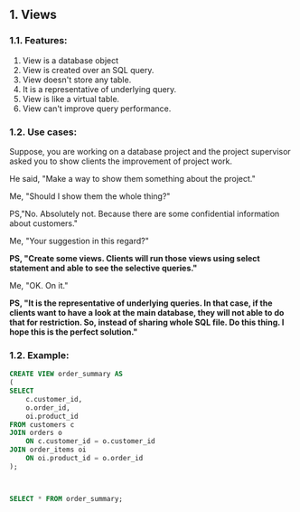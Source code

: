 ## 1. Views


### 1.1. Features:

1. View is a database object
2. View is created over an SQL query.
3. View doesn't store any table.
4. It is a representative of underlying query.
5. View is like a virtual table.
6. View can't improve query performance.


### 1.2. Use cases:

Suppose, you are working on a database project and the project supervisor asked you to show clients the improvement of project work. 

He said, "Make a way to show them something about the project."


Me, "Should I show them the whole thing?"


PS,"No. Absolutely not. Because there are some confidential information about customers."



Me, "Your suggestion in this regard?"



**PS, "Create some views. Clients will run those views using select statement and able to see the selective queries."**




Me, "OK. On it."

**PS, "It is the representative of underlying queries. In that case, if the clients want to have a look at the main database, they will not able to do that for restriction. So, instead of sharing whole SQL file. Do this thing. I hope this is the perfect solution."**



### 1.2. Example:

```SQL
CREATE VIEW order_summary AS 
(
SELECT 
    c.customer_id,
    o.order_id,
    oi.product_id
FROM customers c
JOIN orders o 
    ON c.customer_id = o.customer_id
JOIN order_items oi
    ON oi.product_id = o.order_id 
);



SELECT * FROM order_summary;
```
